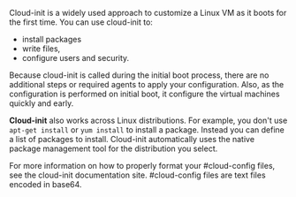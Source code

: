 
Cloud-init is a widely used approach to customize a Linux VM as it boots for the first time. You can use cloud-init to:
- install packages
- write files, 
- configure users and security. 

Because cloud-init is called during the initial boot process, there are no additional steps or required agents to apply your configuration. Also, as the configuration is performed on initial boot, it configure the virtual machines quickly and early.

**Cloud-init** also works across Linux distributions. For example, you don't use `apt-get install` or `yum install` to install a package. Instead you can define a list of packages to install. Cloud-init automatically uses the native package management tool for the distribution you select.


For more information on how to properly format your #cloud-config files, see the cloud-init documentation site. #cloud-config files are text files encoded in base64.